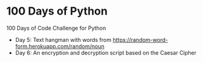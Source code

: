 # 100 Days of Python

100 Days of Code Challenge for Python

- Day 5: Text hangman with words from https://random-word-form.herokuapp.com/random/noun
- Day 6: An encryption and decryption script based on the Caesar Cipher
